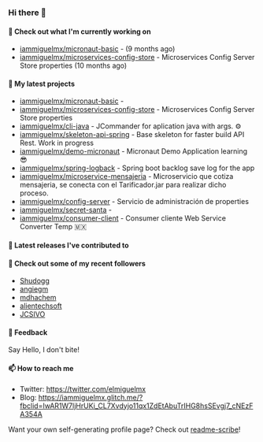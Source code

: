 ### Hi there 👋

#### 👷 Check out what I'm currently working on

- [iammiguelmx/micronaut-basic](https://github.com/iammiguelmx/micronaut-basic) -  (9 months ago)
- [iammiguelmx/microservices-config-store](https://github.com/iammiguelmx/microservices-config-store) - Microservices Config Server Store properties  (10 months ago)

#### 🌱 My latest projects

- [iammiguelmx/micronaut-basic](https://github.com/iammiguelmx/micronaut-basic) - 
- [iammiguelmx/microservices-config-store](https://github.com/iammiguelmx/microservices-config-store) - Microservices Config Server Store properties 
- [iammiguelmx/cli-java](https://github.com/iammiguelmx/cli-java) - JCommander for aplication java with args. ⚙️
- [iammiguelmx/skeleton-api-spring](https://github.com/iammiguelmx/skeleton-api-spring) - Base skeleton for faster build API Rest. Work in progress
- [iammiguelmx/demo-micronaut](https://github.com/iammiguelmx/demo-micronaut) - Micronaut Demo Application learning 😎
- [iammiguelmx/spring-logback](https://github.com/iammiguelmx/spring-logback) - Spring boot backlog save log for the app
- [iammiguelmx/microservice-mensajeria](https://github.com/iammiguelmx/microservice-mensajeria) - Microservicio que cotiza mensajeria, se conecta con el Tarificador.jar para realizar dicho proceso.
- [iammiguelmx/config-server](https://github.com/iammiguelmx/config-server) - Servicio de administración de properties
- [iammiguelmx/secret-santa](https://github.com/iammiguelmx/secret-santa) - 
- [iammiguelmx/consumer-client](https://github.com/iammiguelmx/consumer-client) - Consumer cliente Web Service Converter Temp 🇲🇽

#### 🔭 Latest releases I've contributed to


#### 👯 Check out some of my recent followers

- [Shudogg](https://github.com/Shudogg)
- [angiegm](https://github.com/angiegm)
- [mdhachem](https://github.com/mdhachem)
- [alientechsoft](https://github.com/alientechsoft)
- [JCSIVO](https://github.com/JCSIVO)

#### 💬 Feedback

Say Hello, I don't bite!

#### 📫 How to reach me

- Twitter: https://twitter.com/elmiguelmx
- Blog: https://iammiguelmx.glitch.me/?fbclid=IwAR1W7ljHrUKi_CL7Xvdyjo11qx1ZdEtAbuTrIHG8hsSEvgj7_cNEzFA354A

Want your own self-generating profile page? Check out [readme-scribe](https://github.com/muesli/readme-scribe)!
